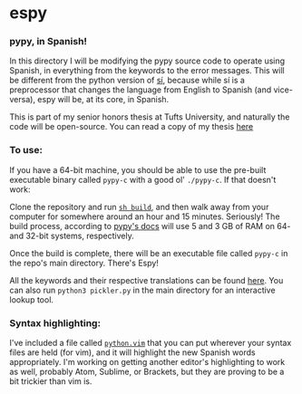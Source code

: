 # espy

### pypy, in Spanish!

In this directory I will be modifying the pypy source code to operate using 
Spanish, in everything from the keywords to the error messages. This will
be different from the python version of [sí](https://github.com/akercheval/si),
because while sí is a preprocessor that changes the language from English to 
Spanish (and vice-versa), espy will be, at its core, in Spanish. 

This is part of my senior honors thesis at Tufts University, and naturally the
code will be open-source. You can read a copy of my thesis [here](https://github.com/akercheval/espy/blob/master/Thesis%20-%20Adam%20Kercheval.pdf)

### To use:
If you have a 64-bit machine, you should be able to use the pre-built executable 
binary called `pypy-c` with a good ol' `./pypy-c`. If that doesn't work:

Clone the repository and run [`sh build`](https://github.com/akercheval/espy/blob/master/build),
and then walk away from your computer for somewhere around an hour and 15 
minutes. Seriously! The build process, according to 
[pypy's docs](https://pypy.org/download.html#building-from-source) will use 5 
and 3 GB of RAM on 64- and 32-bit systems, respectively.

Once the build is complete, there will be an executable file called `pypy-c` in
the repo's main directory. There's Espy!

All the keywords and their respective translations can be found [here](https://docs.google.com/spreadsheets/d/1Sub2El7knpA1Z5R4iM2PimXfTPOX2M2vCwZrLQ5C3yU/edit?usp=sharing).
You can also run `python3 pickler.py` in the main directory for an interactive lookup
tool.

### Syntax highlighting:
I've included a file called [`python.vim`](https://github.com/akercheval/espy/blob/master/python.vim)
that you can put wherever your syntax files are held (for vim), and it will
highlight the new Spanish words appropriately. I'm working on getting another
editor's highlighting to work as well, probably Atom, Sublime, or Brackets, but 
they are proving to be a bit trickier than vim is.


